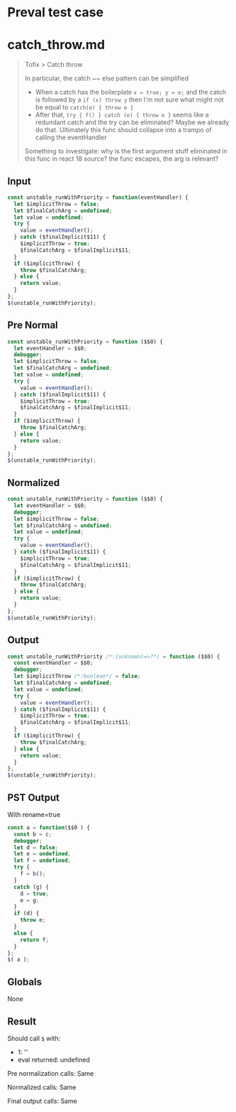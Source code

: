 # Preval test case

# catch_throw.md

> Tofix > Catch throw
>
> In particular, the catch ~~ else pattern can be simplified
> - When a catch has the boilerplate `x = true; y = e;` and the catch is 
>   followed by a `if (x) throw y` then I'm not sure what might not be
>   equal to `catch(e) { throw e }`
> - After that, `try { f() } catch (e) { throw e }` seems like a redundant
>   catch and the try can be eliminated? Maybe we already do that.
> Ultimately this func should collapse into a trampo of calling the eventHandler
> 
> Something to investigate: why is the first argument stuff eliminated in 
> this func in react 18 source? the func escapes, the arg is relevant?

## Input

`````js filename=intro
const unstable_runWithPriority = function(eventHandler) {
  let $implicitThrow = false;
  let $finalCatchArg = undefined;
  let value = undefined;
  try {
    value = eventHandler();
  } catch ($finalImplicit$11) {
    $implicitThrow = true;
    $finalCatchArg = $finalImplicit$11;
  }
  if ($implicitThrow) {
    throw $finalCatchArg;
  } else {
    return value;
  }
};
$(unstable_runWithPriority);
`````

## Pre Normal


`````js filename=intro
const unstable_runWithPriority = function ($$0) {
  let eventHandler = $$0;
  debugger;
  let $implicitThrow = false;
  let $finalCatchArg = undefined;
  let value = undefined;
  try {
    value = eventHandler();
  } catch ($finalImplicit$11) {
    $implicitThrow = true;
    $finalCatchArg = $finalImplicit$11;
  }
  if ($implicitThrow) {
    throw $finalCatchArg;
  } else {
    return value;
  }
};
$(unstable_runWithPriority);
`````

## Normalized


`````js filename=intro
const unstable_runWithPriority = function ($$0) {
  let eventHandler = $$0;
  debugger;
  let $implicitThrow = false;
  let $finalCatchArg = undefined;
  let value = undefined;
  try {
    value = eventHandler();
  } catch ($finalImplicit$11) {
    $implicitThrow = true;
    $finalCatchArg = $finalImplicit$11;
  }
  if ($implicitThrow) {
    throw $finalCatchArg;
  } else {
    return value;
  }
};
$(unstable_runWithPriority);
`````

## Output


`````js filename=intro
const unstable_runWithPriority /*:(unknown)=>?*/ = function ($$0) {
  const eventHandler = $$0;
  debugger;
  let $implicitThrow /*:boolean*/ = false;
  let $finalCatchArg = undefined;
  let value = undefined;
  try {
    value = eventHandler();
  } catch ($finalImplicit$11) {
    $implicitThrow = true;
    $finalCatchArg = $finalImplicit$11;
  }
  if ($implicitThrow) {
    throw $finalCatchArg;
  } else {
    return value;
  }
};
$(unstable_runWithPriority);
`````

## PST Output

With rename=true

`````js filename=intro
const a = function($$0 ) {
  const b = c;
  debugger;
  let d = false;
  let e = undefined;
  let f = undefined;
  try {
    f = b();
  }
  catch (g) {
    d = true;
    e = g;
  }
  if (d) {
    throw e;
  }
  else {
    return f;
  }
};
$( a );
`````

## Globals

None

## Result

Should call `$` with:
 - 1: '<function>'
 - eval returned: undefined

Pre normalization calls: Same

Normalized calls: Same

Final output calls: Same
